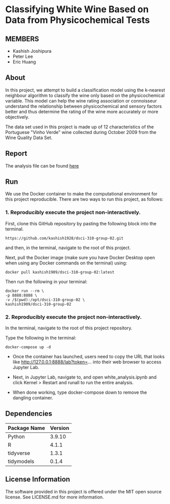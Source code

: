 
# Classifying White Wine Based on Data from Physicochemical Tests  
## MEMBERS  
- Kashish Joshipura  
- Peter Lee  
- Eric Huang  
## About  
In this project, we attempt to build a classification model using the k-nearest neighbour algorithm to classify the wine only based on the physicochemical variable. This model can help the wine rating association or connoisseur understand the relationship between physicochemical and sensory factors better and thus determine the rating of the wine more accurately or more objectively.

The data set used in this project is made up of 12 characteristics of the Portuguese "Vinho Verde" wine collected during October 2009 from the Wine Quality Data Set.

## Report  
The analysis file can be found [here](white_analysis.ipynb)

## Run  
We use the Docker container to make the computational environment for this project reproducible. There are two ways to run this project, as follows:

### 1. Reproducibly execute the project non-interactively.  
First, clone this GitHub repository by pasting the following block into the terminal.
```
https://github.com/kashish1928/dsci-310-group-02.git  
```
and then, in the terminal, navigate to the root of this project.

Next, pull the Docker image (make sure you have Docker Desktop open when using any Docker commands on the terminal) using:
```
docker pull kashish1909/dsci-310-group-02:latest  
```
Then run the following in your terminal:
```
docker run --rm \  
-p 8888:8888 \  
-v /$(pwd):/opt/dsci-310-group-02 \  
kashish1909/dsci-310-group-02  
```
### 2. Reproducibly execute the project non-interactively.  
In the terminal, navigate to the root of this project repository.

Type the following in the terminal:
```
docker-compose up -d  
```
- Once the container has launched, users need to copy the URL that looks like http://127.0.0.1:8888/lab?token=... into their web browser to access Jupyter Lab.

- Next, in Jupyter Lab, navigate to, and open white_analysis.ipynb and click Kernel > Restart and runall to run the entire analysis.

- When done working, type docker-compose down to remove the dangling container.

## Dependencies  


| Package Name | Version |
|--------------|---------|
| Python | 3.9.10 |
| R | 4.1.1 |
| tidyverse | 1.3.1 |
| tidymodels | 0.1.4 |

## License Information  
The software provided in this project is offered under the MIT open source license. See LICENSE.md for more information.
